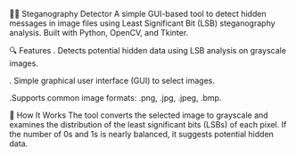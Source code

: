 
🕵️‍♂️ Steganography Detector
A simple GUI-based tool to detect hidden messages in image files using Least Significant Bit (LSB) steganography analysis. Built with Python, OpenCV, and Tkinter.

🔍 Features
. Detects potential hidden data using LSB analysis on grayscale images.

. Simple graphical user interface (GUI) to select images.

.Supports common image formats: .png, .jpg, .jpeg, .bmp.

🧠 How It Works
The tool converts the selected image to grayscale and examines the distribution of the least significant bits (LSBs) of each pixel. If the number of 0s and 1s is nearly balanced, it suggests potential hidden data.


